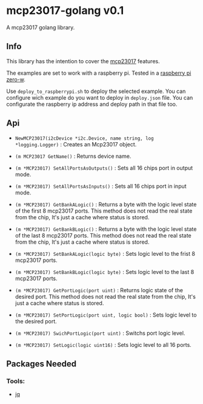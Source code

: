 # mcp23017-golang v0.1
 A mcp23017 golang library.

## Info

This library has the intention to cover the [mcp23017](http://ww1.microchip.com/downloads/en/DeviceDoc/20001952C.pdf) features.

The examples are set to work with a raspberry pi. Tested in a [raspberry pi zero-w](https://www.raspberrypi.org/products/raspberry-pi-zero-w/).

Use `deploy_to_raspberrypi.sh` to deploy the selected example. You can configure wich example do you want to deploy in `deploy.json` file. You can configurate the raspberry ip address and deploy path in that file too.

## Api

* `NewMCP23017(i2cDevice *i2c.Device, name string, log *logging.Logger)` : Creates an Mcp23017 object.

* `(m MCP23017 GetName()` : Returns device name.

* `(m *MCP23017) SetAllPortsAsOutputs()` : Sets all
16 chips port in output mode.

* `(m *MCP23017) SetAllPortsAsInputs()` : Sets all 16 chips port in input mode.

* `(m *MCP23017) GetBankALogic()` : Returns a byte with the logic level state of the first 8 mcp23017 ports. This method does not read the real state from the chip, It's just a cache where status is stored.

* `(m *MCP23017) GetBankBLogic()` : Returns a byte with the logic level state of the last 8 mcp23017 ports. This method does not read the real state from the chip, It's just a cache where status is stored.

* `(m *MCP23017) SetBankALogic(logic byte)` : Sets logic level to the frist 8 mcp23017 ports.

* `(m *MCP23017) SetBankBLogic(logic byte)` : Sets logic level to the last 8 mcp23017 ports.

* `(m *MCP23017) GetPortLogic(port uint)` : Returns logic state of the desired port. This method does not read the real state from the chip, It's just a cache where status is stored.

* `(m *MCP23017) SetPortLogic(port uint, logic bool)` : Sets logic level to the desired port.

* `(m *MCP23017) SwichPortLogic(port uint)` : Switchs port logic level.

* `(m *MCP23017) SetLogic(logic uint16)` : Sets logic level to all 16 ports.

## Packages Needed
### Tools:
* [jq](https://stedolan.github.io/jq/)
